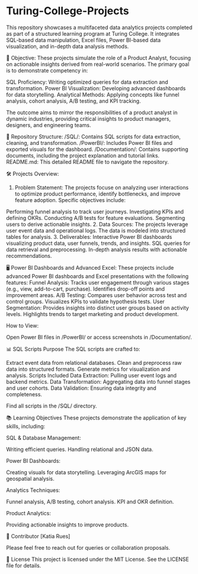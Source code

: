 # Turing-College-Projects
This repository showcases a multifaceted data analytics projects completed as part of a structured learning program at Turing College.
It integrates SQL-based data manipulation, Excel files, Power BI-based data visualization, and in-depth data analysis methods.


🎯 Objective:
These projects simulate the role of a Product Analyst, focusing on actionable insights derived from real-world scenarios. The primary goal is to demonstrate competency in:

SQL Proficiency: Writing optimized queries for data extraction and transformation.
Power BI Visualization: Developing advanced dashboards for data storytelling.
Analytical Methods: Applying concepts like funnel analysis, cohort analysis, A/B testing, and KPI tracking.

The outcome aims to mirror the responsibilities of a product analyst in dynamic industries, providing critical insights to product managers, designers, and engineering teams.


📂 Repository Structure:
/SQL/: Contains SQL scripts for data extraction, cleaning, and transformation.
/PowerBI/: Includes Power BI files and exported visuals for the dashboard.
/Documentation/: Contains supporting documents, including the project explanation and tutorial links.
README.md: This detailed README file to navigate the repository.


🛠 Projects Overview:
1. Problem Statement:
The projects focuse on analyzing user interactions to optimize product performance, identify bottlenecks, and improve feature adoption. Specific objectives include:

Performing funnel analysis to track user journeys.
Investigating KPIs and defining OKRs.
Conducting A/B tests for feature evaluations.
Segmenting users to derive actionable insights.
2. Data Sources:
The projects leverage user event data and operational logs. The data is modeled into structured tables for analysis.
3. Deliverables:
Interactive Power BI dashboards visualizing product data, user funnels, trends, and insights.
SQL queries for data retrieval and preprocessing.
In-depth analysis results with actionable recommendations.


🖥️ Power BI Dashboards and Advanced Excel:
These projects include advanced Power BI dashboards and Excel presentations with the following features:
Funnel Analysis:
Tracks user engagement through various stages (e.g., view, add-to-cart, purchase).
Identifies drop-off points and improvement areas.
A/B Testing:
Compares user behavior across test and control groups.
Visualizes KPIs to validate hypothesis tests.
User Segmentation:
Provides insights into distinct user groups based on activity levels.
Highlights trends to target marketing and product development.

How to View:

Open Power BI files in /PowerBI/ or access screenshots in /Documentation/.

📊 SQL Scripts
Purpose
The SQL scripts are crafted to:

Extract event data from relational databases.
Clean and preprocess raw data into structured formats.
Generate metrics for visualization and analysis.
Scripts Included
Data Extraction: Pulling user event logs and backend metrics.
Data Transformation: Aggregating data into funnel stages and user cohorts.
Data Validation: Ensuring data integrity and completeness.

Find all scripts in the /SQL/ directory.


📚 Learning Objectives
These projects demonstrate the application of key skills, including:

SQL & Database Management:

Writing efficient queries.
Handling relational and JSON data.

Power BI Dashboards:

Creating visuals for data storytelling.
Leveraging ArcGIS maps for geospatial analysis.

Analytics Techniques:

Funnel analysis, A/B testing, cohort analysis.
KPI and OKR definition.

Product Analytics:

Providing actionable insights to improve products.


🤝 Contributor
[Katia Rues]

Please feel free to reach out for queries or collaboration proposals.


📝 License
This project is licensed under the MIT License. See the LICENSE file for details.

